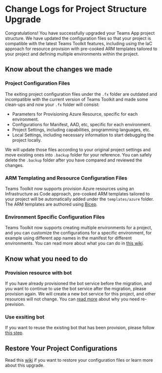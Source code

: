 # Change Logs for Project Structure Upgrade
Congratulations! You have successfully upgraded your Teams App project structure. We have updated the configuration files so that your project is compatible with the latest Teams Toolkit features, including using the IaC approach for resource provision with pre-cooked ARM templates tailored to your project and defining multiple environments within the project.

## Know about the changes we made

### Project Configuration Files
The exiting project configuration files under the `.fx` folder are outdated and incompatible with the current version of Teams Toolkit and made some clean-ups and now your `.fx` folder will consist:
* Parameters for Provisioning Azure Resource, specific for each environment.
* Configurations for Manifest, AAD, etc, specific for each environment.
* Project Settings, including capabilities, programming languages, etc.
* Local Settings, including necessary information to start debugging the project locally.

We will update those files according to your original project settings and move existing ones into `.backup` folder for your reference. You can safely delete the `.backup` folder after you have compared and reviewed the changes.

### ARM Templating and Resource Configuration Files
Teams Toolkit now supports provision Azure resources using an Infrastructure as Code approach, pre-cooked ARM templates tailored to your project will be automatically added under the `templates/azure` folder. The ARM templates are authored using [Bicep](https://docs.microsoft.com/en-us/azure/azure-resource-manager/bicep/overview).

### Environment Specific Configuration Files
Teams Toolkit now supports creating multiple environments for a project, and you can customize the configurations for a specific environment, for example using different app names in the manifest for different environments. You can read more about what you can do in [this wiki](https://github.com/OfficeDev/TeamsFx/wiki/Enable-Preview-Features-in-Teams-Toolkit#managing-multiple-environments-in-teams-toolkit).

## Know what you need to do
### Provision resource with bot
If you have already provisioned the bot service before the migration, and you want to continue to use the bot service after the migration, please provision again. We will create a new bot service for this project, and other resources will not change. You can [read more](https://aka.ms/teamsfx-migration-guide#required-steps-after-migration) about why you need re-prevision.

### Use exsiting bot
If you want to reuse the existing bot that has been provision, please follow [this step](https://aka.ms/teamsfx-migration-guide#manual-work-to-use-existing-bot).
## Restore Your Project Configurations
Read this [wiki](https://aka.ms/teamsfx-migration-guide) if you want to restore your configuration files or learn more about this upgrade.